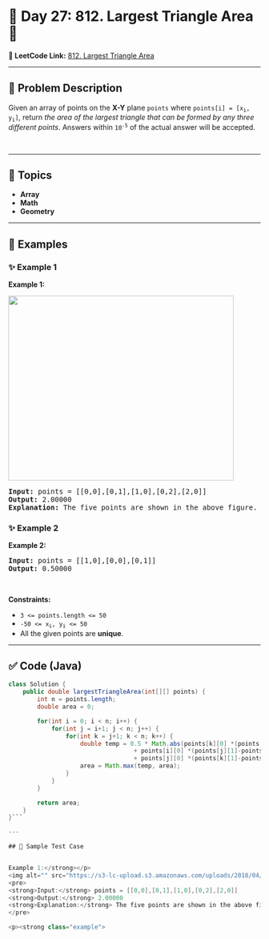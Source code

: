 # 📌 Day 27: 812. Largest Triangle Area 🎯

**🔗 LeetCode Link:** [812. Largest Triangle Area](https://leetcode.com/problems/largest-triangle-area/)

---

## 🧩 Problem Description

<p>Given an array of points on the <strong>X-Y</strong> plane <code>points</code> where <code>points[i] = [x<sub>i</sub>, y<sub>i</sub>]</code>, return <em>the area of the largest triangle that can be formed by any three different points</em>. Answers within <code>10<sup>-5</sup></code> of the actual answer will be accepted.</p>

<p>&nbsp;</p>
<p><strong class="example">

---

## 🧠 Topics

- Array
- Math
- Geometry
---

## 🧩 Examples

### ✨ Example 1

Example 1:</strong></p>
<img alt="" src="https://s3-lc-upload.s3.amazonaws.com/uploads/2018/04/04/1027.png" style="height: 369px; width: 450px;" />
<pre>
<strong>Input:</strong> points = [[0,0],[0,1],[1,0],[0,2],[2,0]]
<strong>Output:</strong> 2.00000
<strong>Explanation:</strong> The five points are shown in the above figure. The red triangle is the largest.
</pre>

<p><strong class="example">

### ✨ Example 2

Example 2:</strong></p>

<pre>
<strong>Input:</strong> points = [[1,0],[0,0],[0,1]]
<strong>Output:</strong> 0.50000
</pre>

<p>&nbsp;</p>
<p><strong>Constraints:</strong></p>

<ul>
	<li><code>3 &lt;= points.length &lt;= 50</code></li>
	<li><code>-50 &lt;= x<sub>i</sub>, y<sub>i</sub> &lt;= 50</code></li>
	<li>All the given points are <strong>unique</strong>.</li>
</ul>

---

## ✅ Code (Java)

```java
class Solution {
    public double largestTriangleArea(int[][] points) {
        int n = points.length;
        double area = 0;

        for(int i = 0; i < n; i++) {
            for(int j = i+1; j < n; j++) {
                for(int k = j+1; k < n; k++) {
                    double temp = 0.5 * Math.abs(points[k][0] *(points[i][1]-points[j][1]) 
                                   + points[i][0] *(points[j][1]-points[k][1]) 
                                   + points[j][0] *(points[k][1]-points[i][1]));
                    area = Math.max(temp, area);
                }
            }
        }

        return area;
    }
}```

---

## 🧪 Sample Test Case


Example 1:</strong></p>
<img alt="" src="https://s3-lc-upload.s3.amazonaws.com/uploads/2018/04/04/1027.png" style="height: 369px; width: 450px;" />
<pre>
<strong>Input:</strong> points = [[0,0],[0,1],[1,0],[0,2],[2,0]]
<strong>Output:</strong> 2.00000
<strong>Explanation:</strong> The five points are shown in the above figure. The red triangle is the largest.
</pre>

<p><strong class="example">


